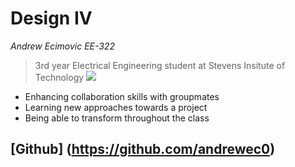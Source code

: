 # Design IV
*Andrew Ecimovic EE-322*
> 3rd year Electrical Engineering student at Stevens Insitute of Technology
 ![](https://github.com/andrewec0/EE-322/assets/117099928/02fba1c4-9879-4333-b78b-17adeddaf0c4)
- Enhancing collaboration skills with groupmates
- Learning new approaches towards a project
- Being able to transform throughout the class

[Github] (https://github.com/andrewec0)
---
